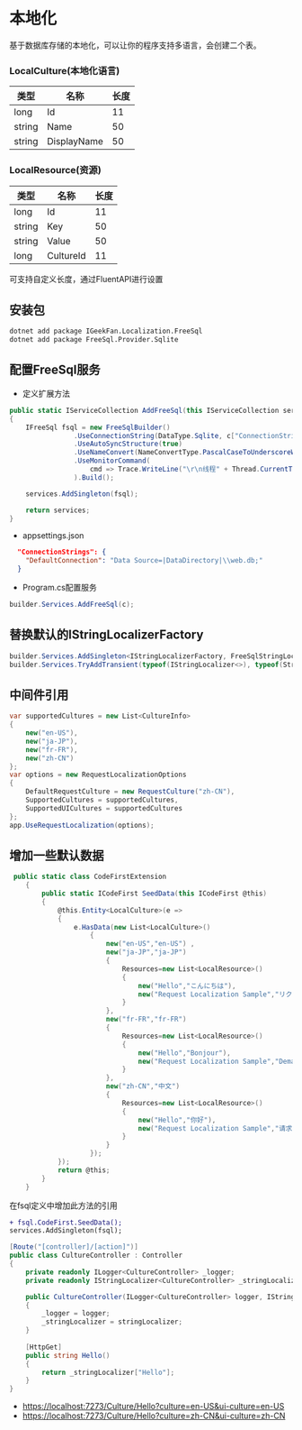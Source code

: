 # 本地化

基于数据库存储的本地化，可以让你的程序支持多语言，会创建二个表。

### LocalCulture(本地化语言)

|类型|名称|长度|
|---|---|---|
|long | Id |11|
|string | Name |50|
|string |DisplayName |50|

### LocalResource(资源)

|类型|名称|长度|
|---|---|---|
|long | Id |11|
|string | Key |50|
|string |Value |50|
|long |CultureId |11|

可支持自定义长度，通过FluentAPI进行设置

## 安装包

```bash
dotnet add package IGeekFan.Localization.FreeSql
dotnet add package FreeSql.Provider.Sqlite
```

## 配置FreeSql服务

- 定义扩展方法

```csharp
public static IServiceCollection AddFreeSql(this IServiceCollection services, IConfiguration c)
{
    IFreeSql fsql = new FreeSqlBuilder()
                .UseConnectionString(DataType.Sqlite, c["ConnectionStrings:DefaultConnection"])
                .UseAutoSyncStructure(true)
                .UseNameConvert(NameConvertType.PascalCaseToUnderscoreWithLower)
                .UseMonitorCommand(
                    cmd => Trace.WriteLine("\r\n线程" + Thread.CurrentThread.ManagedThreadId + ": " + cmd.CommandText)
                ).Build();

    services.AddSingleton(fsql);

    return services;
}
```

- appsettings.json

```json
  "ConnectionStrings": {
    "DefaultConnection": "Data Source=|DataDirectory|\\web.db;"
  }
```

- Program.cs配置服务

```csharp
builder.Services.AddFreeSql(c);
```

## 替换默认的IStringLocalizerFactory

```csharp
builder.Services.AddSingleton<IStringLocalizerFactory, FreeSqlStringLocalizerFactory>(); 
builder.Services.TryAddTransient(typeof(IStringLocalizer<>), typeof(StringLocalizer<>));
```

## 中间件引用

```csharp
var supportedCultures = new List<CultureInfo>
{
    new("en-US"),
    new("ja-JP"),
    new("fr-FR"),
    new("zh-CN")
};
var options = new RequestLocalizationOptions
{
    DefaultRequestCulture = new RequestCulture("zh-CN"),
    SupportedCultures = supportedCultures,
    SupportedUICultures = supportedCultures
};
app.UseRequestLocalization(options);
```

## 增加一些默认数据

```csharp
 public static class CodeFirstExtension
    {
        public static ICodeFirst SeedData(this ICodeFirst @this)
        {
            @this.Entity<LocalCulture>(e =>
            {
                e.HasData(new List<LocalCulture>()
                    {
                        new("en-US","en-US") ,
                        new("ja-JP","ja-JP")
                        {
                            Resources=new List<LocalResource>()
                            {
                                new("Hello","こんにちは"),
                                new("Request Localization Sample","リクエストローカライズ"),
                            }
                        },
                        new("fr-FR","fr-FR")
                        {
                            Resources=new List<LocalResource>()
                            {
                                new("Hello","Bonjour"),
                                new("Request Localization Sample","Demander un échantillon localisé"),
                            }
                        },
                        new("zh-CN","中文")
                        {
                            Resources=new List<LocalResource>()
                            {
                                new("Hello","你好"),
                                new("Request Localization Sample","请求资源示例"),
                            }
                        }
                    });
            });
            return @this;
        }
    }
```

在fsql定义中增加此方法的引用

```diff
+ fsql.CodeFirst.SeedData();
services.AddSingleton(fsql);
```

```csharp
[Route("[controller]/[action]")]
public class CultureController : Controller
{      
    private readonly ILogger<CultureController> _logger;
    private readonly IStringLocalizer<CultureController> _stringLocalizer;

    public CultureController(ILogger<CultureController> logger, IStringLocalizer<CultureController> stringLocalizer)
    {
        _logger = logger;
        _stringLocalizer = stringLocalizer;
    }
    
    [HttpGet]
    public string Hello()
    {
        return _stringLocalizer["Hello"];
    } 
}
```

- <https://localhost:7273/Culture/Hello?culture=en-US&ui-culture=en-US>
- <https://localhost:7273/Culture/Hello?culture=zh-CN&ui-culture=zh-CN>
